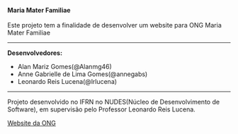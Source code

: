 **Maria Mater Familiae**<br><br>
Este projeto tem a finalidade de desenvolver um website para ONG Maria Mater Familiae<hr>

**Desenvolvedores:**<br>
<ul>
  <li>Alan Mariz Gomes(@Alanmg46)</li>
  <li>Anne Gabrielle de Lima Gomes(@annegabs)</li>
  <li>Leonardo Reis Lucena(@lrlucena)</li>
</ul><hr>

Projeto desenvolvido no IFRN no NUDES(Núcleo de Desenvolvimento de Software), em supervisão pelo Professor Leonardo Reis Lucena.

<a href="http://www.mariamater.com.br/">Website da ONG</a>
